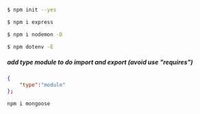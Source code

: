 
``` bash
$ npm init --yes
```


``` bash
$ npm i express
```

``` bash
$ npm i nodemon -D 
```

``` bash
$ npm dotenv -E
```

##### add type module to do import and export (avoid use "requires")
``` package.json
{
    "type":"module"
};
```

``` bash
npm i mongoose
```

